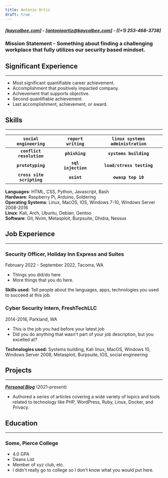```yaml
---
title: Antonio Ortiz
draft: true
---
```

##### [[kaycalbee.com](https://www.kaycalbee.com)] - [**antonioortiz@kaycalbee.com**] - [**(+1) 253-468-3738**]

### Mission Statement - Something about finding a challenging workplace that fully utilizes our security based mindset.

## Significant Experience
___

  * Most significant quantifiable career achievement.
  * Accomplishment that positively impacted company.
  * Achievement that supports objective.
  * Second quantifiable achievement.
  * Last accomplishment, achievement, or award.

## Skills

___

```social engineering``` | ```report writing``` | ```linux systems administration```
| :---: | :---: | :---: |
**```conflict resolution```** | **```phishing```** | **```systems building```**
**```prototyping```** | **```sql injection```** | **```load/stress testing```**
**```cross site scripting```** | **```osint```** | **```owasp top 10```**

**Languages**: HTML, CSS, Python, Javascript, Bash  
**Hardware**:  Raspberry Pi, Arduino, Soldering  
**Operating Systems**: Linux, MacOS, IOS, Windows 7-10, Windows Server 2008-2016  
**Linux**: Kali, Arch, Ubuntu, Debian, Gentoo  
**Software**: Git, Nvim, Metasploit, Burpsuite, Ghidra, Nessus



## Job Experience

___

### Security Officer, Holiday Inn Express and Suites
February 2022 - September 2022, Tacoma, WA

- Things you did/do here 
- More things that you do here. 

**Skills used:** Tell people about the languages, apps, technologies you used to succeed at this job. 

### Cyber Security Intern, FreshTechLLC
2014-2016, Parkland, WA

- This is the job you had before your latest job
- Did you do anything that wasn't part of your job description, but you excelled at? 

**Technologies used:** Systems building, Kali linux, MacOS, Windows 10, Windows Server 2008, Metasploit, Burpsuite, IOS, social engineering

## Projects

___

**[*Personal Blog*](https://www.KayCalBee.com)** (2021-present)

- Authored a series of articles covering a wide variety of topics and tools related to technology like PHP, WordPress, Ruby, Linux, Docker, and Privacy.

## Education

___

### Some, Pierce College 

- 4.0 GPA 
- Deans List
- Member of xyz club, etc. 
- I didn't really go to college so I don't know what you would put here. 
